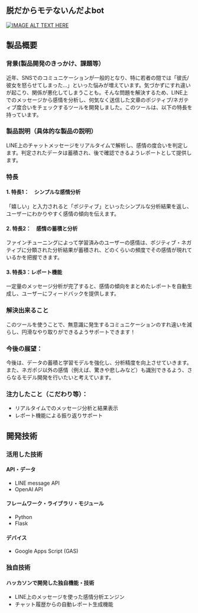 ## 脱だからモテないんだよbot

[![IMAGE ALT TEXT HERE](https://jphacks.com/wp-content/uploads/2024/07/JPHACKS2024_ogp.jpg)](https://www.youtube.com/watch?v=DZXUkEj-CSI)

## 製品概要
### 背景(製品開発のきっかけ、課題等）
  近年、SNSでのコミュニケーションが一般的となり、特に若者の間では「彼氏/彼女を怒らせてしまった...」といった悩みが増えています。気づかずにすれ違いが起こり、関係が悪化してしまうことも。そんな問題を解決するため、LINE上でのメッセージから感情を分析し、何気なく送信した文章のポジティブ/ネガティブ度合いをチェックするツールを開発しました。このツールは、以下の特長を持っています。
### 製品説明（具体的な製品の説明）
  LINE上のチャットメッセージをリアルタイムで解析し、感情の度合いを判定します。判定されたデータは蓄積され、後で確認できるようレポートとして提供します。
### 特長
#### 1. 特長1：　シンプルな感情分析
「嬉しい」と入力されると「ポジティブ」といったシンプルな分析結果を返し、ユーザーにわかりやすく感情の傾向を伝えます。
#### 2. 特長2：　感情の蓄積と分析
   ファインチューニングによって学習済みのユーザーの感情は、ポジティブ・ネガティブに分類された分析結果が蓄積され、どのくらいの頻度でその感情が現れているかを把握できます。
#### 3. 特長3：レポート機能
  一定量のメッセージ分析が完了すると、感情の傾向をまとめたレポートを自動生成し、ユーザーにフィードバックを提供します。



### 解決出来ること
  このツールを使うことで、無意識に発生するコミュニケーションのすれ違いを減らし、円滑なやり取りができるようサポートできます！
### 今後の展望：
  今後は、データの蓄積と学習モデルを強化し、分析精度を向上させていきます。また、ネガポジ以外の感情（例えば、驚きや悲しみなど）も識別できるよう、さらなるモデル開発を行いたいと考えています。
### 注力したこと（こだわり等）：
* リアルタイムでのメッセージ分析と結果表示
* レポート機能による振り返りサポート

## 開発技術
### 活用した技術
#### API・データ
* LINE message API
* OpenAI API

#### フレームワーク・ライブラリ・モジュール
* Python
* Flask

#### デバイス
* Google Apps Script (GAS)

### 独自技術
#### ハッカソンで開発した独自機能・技術
* LINE上のメッセージを使った感情分析エンジン
* チャット履歴からの自動レポート生成機能
